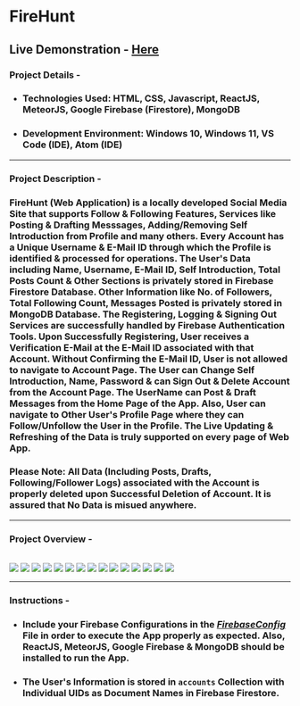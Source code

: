# FireHunt

## Live Demonstration - [Here](https://youtu.be/uIHaBrygyu8)

### Project Details - 

- ### Technologies Used: HTML, CSS, Javascript, ReactJS, MeteorJS, Google Firebase (Firestore), MongoDB
- ### Development Environment: Windows 10, Windows 11, VS Code (IDE), Atom (IDE)

-----

### Project Description - 

### FireHunt (Web Application) is a locally developed Social Media Site that supports Follow & Following Features, Services like Posting & Drafting Messsages, Adding/Removing Self Introduction from Profile and many others. Every Account has a Unique Username & E-Mail ID through which the Profile is identified & processed for operations. The User's Data including Name, Username, E-Mail ID, Self Introduction, Total Posts Count & Other Sections is privately stored in Firebase Firestore Database. Other Information like No. of Followers, Total Following Count, Messages Posted is privately stored in MongoDB Database. The Registering, Logging & Signing Out Services are successfully handled by Firebase Authentication Tools. Upon Successfully Registering, User receives a Verification E-Mail at the E-Mail ID associated with that Account. Without Confirming the E-Mail ID, User is not allowed to navigate to Account Page. The User can Change Self Introduction, Name, Password & can Sign Out & Delete Account from the Account Page. The UserName can Post & Draft Messages from the Home Page of the App. Also, User can navigate to Other User's Profile Page where they can Follow/Unfollow the User in the Profile. The Live Updating & Refreshing of the Data is truly supported on every page of Web App.

### Please Note: All Data (Including Posts, Drafts, Following/Follower Logs) associated with the Account is properly deleted upon Successful Deletion of Account. It is assured that No Data is misued anywhere.

-----

### Project Overview -
<br>
<img src="./output/image1.png">
<img src="./output/image2.png">
<img src="./output/image3.png">
<img src="./output/image4.png">
<img src="./output/image5.png">
<img src="./output/image6.png">
<img src="./output/image7.png">
<img src="./output/image8.png">
<img src="./output/image9.png">
<img src="./output/image10.png">
<img src="./output/image11.png">
<img src="./output/image12.png">
<img src="./output/image13.png">
<img src="./output/image14.png">
<img src="./output/image15.png">

-----

### Instructions - 

- ### Include your Firebase Configurations in the [_FirebaseConfig_](https://github.com/bevatsal1122/FireHunt/blob/main/imports/ui/FirebaseConfig.js) File in order to execute the App properly as expected. Also, ReactJS, MeteorJS, Google Firebase & MongoDB should be installed to run the App. 
- ### The User's Information is stored in `accounts` Collection with Individual UIDs as Document Names in Firebase Firestore.
